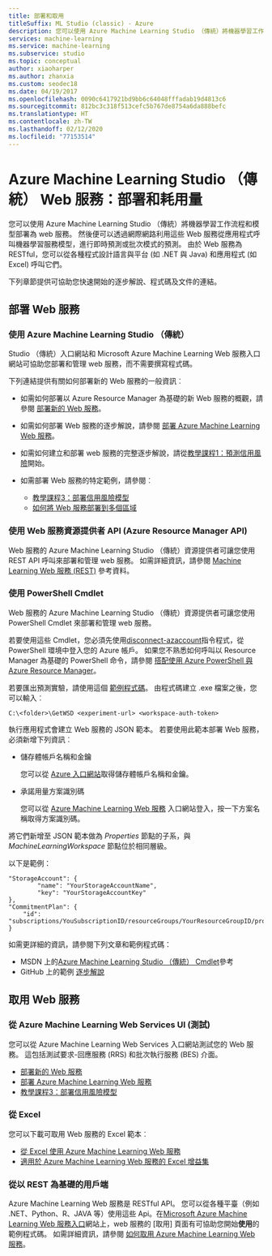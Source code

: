 ```yaml
---
title: 部署和取用
titleSuffix: ML Studio (classic) - Azure
description: 您可以使用 Azure Machine Learning Studio （傳統）將機器學習工作流程和模型部署為 web 服務。 然後便可以透過網際網路利用這些 Web 服務從應用程式呼叫機器學習服務模型，進行即時預測或批次模式的預測。
services: machine-learning
ms.service: machine-learning
ms.subservice: studio
ms.topic: conceptual
author: xiaoharper
ms.author: zhanxia
ms.custom: seodec18
ms.date: 04/19/2017
ms.openlocfilehash: 0090c6417921bd9bb6c64048fffadab19d4813c6
ms.sourcegitcommit: 812bc3c318f513cefc5b767de8754a6da888befc
ms.translationtype: HT
ms.contentlocale: zh-TW
ms.lasthandoff: 02/12/2020
ms.locfileid: "77153514"
---
```

# <a name="azure-machine-learning-studio-classic-web-services-deployment-and-consumption"></a>Azure Machine Learning Studio （傳統） Web 服務：部署和耗用量

您可以使用 Azure Machine Learning Studio （傳統）將機器學習工作流程和模型部署為 web 服務。 然後便可以透過網際網路利用這些 Web 服務從應用程式呼叫機器學習服務模型，進行即時預測或批次模式的預測。 由於 Web 服務為 RESTful，您可以從各種程式設計語言與平台 (如 .NET 與 Java) 和應用程式 (如 Excel) 呼叫它們。

下列章節提供可協助您快速開始的逐步解說、程式碼及文件的連結。

## <a name="deploy-a-web-service"></a>部署 Web 服務

### <a name="with-azure-machine-learning-studio-classic"></a>使用 Azure Machine Learning Studio （傳統）

Studio （傳統）入口網站和 Microsoft Azure Machine Learning Web 服務入口網站可協助您部署和管理 web 服務，而不需要撰寫程式碼。

下列連結提供有關如何部署新的 Web 服務的一般資訊︰

* 如需如何部署以 Azure Resource Manager 為基礎的新 Web 服務的概觀，請參閱 [部署新的 Web 服務](deploy-a-machine-learning-web-service.md)。
* 如需如何部署 Web 服務的逐步解說，請參閱 [部署 Azure Machine Learning Web 服務](deploy-a-machine-learning-web-service.md)。
* 如需如何建立和部署 web 服務的完整逐步解說，請從[教學課程1：預測信用風險](tutorial-part1-credit-risk.md)開始。
* 如需部署 Web 服務的特定範例，請參閱︰

  * [教學課程3：部署信用風險模型](tutorial-part3-credit-risk-deploy.md)
  * [如何將 Web 服務部署到多個區域](deploy-a-machine-learning-web-service.md#multi-region)

### <a name="with-web-services-resource-provider-apis-azure-resource-manager-apis"></a>使用 Web 服務資源提供者 API (Azure Resource Manager API)

Web 服務的 Azure Machine Learning Studio （傳統）資源提供者可讓您使用 REST API 呼叫來部署和管理 web 服務。 如需詳細資訊，請參閱 [Machine Learning Web 服務 (REST)](/rest/api/machinelearning/index) 參考資料。

<!-- [Machine Learning Web Service (REST)](https://msdn.microsoft.com/library/azure/mt767538.aspx) reference. -->

### <a name="with-powershell-cmdlets"></a>使用 PowerShell Cmdlet

Web 服務的 Azure Machine Learning Studio （傳統）資源提供者可讓您使用 PowerShell Cmdlet 來部署和管理 web 服務。

若要使用這些 Cmdlet，您必須先使用[disconnect-azaccount](/powershell/module/az.accounts/connect-azaccount)指令程式，從 PowerShell 環境中登入您的 Azure 帳戶。 如果您不熟悉如何呼叫以 Resource Manager 為基礎的 PowerShell 命令，請參閱 [搭配使用 Azure PowerShell 與 Azure Resource Manager](../../azure-resource-manager/management/manage-resources-powershell.md)。

若要匯出預測實驗，請使用這個 [範例程式碼](https://github.com/ritwik20/AzureML-WebServices)。 由程式碼建立 .exe 檔案之後，您可以輸入︰

    C:\<folder>\GetWSD <experiment-url> <workspace-auth-token>

執行應用程式會建立 Web 服務的 JSON 範本。 若要使用此範本部署 Web 服務，必須新增下列資訊︰

* 儲存體帳戶名稱和金鑰

    您可以從 [Azure 入口網站](https://portal.azure.com/)取得儲存體帳戶名稱和金鑰。
* 承諾用量方案識別碼

    您可以從 [Azure Machine Learning Web 服務](https://services.azureml.net) 入口網站登入，按一下方案名稱取得方案識別碼。

將它們新增至 JSON 範本做為 *Properties* 節點的子系，與 *MachineLearningWorkspace* 節點位於相同層級。

以下是範例：

    "StorageAccount": {
            "name": "YourStorageAccountName",
            "key": "YourStorageAccountKey"
    },
    "CommitmentPlan": {
        "id": "subscriptions/YouSubscriptionID/resourceGroups/YourResourceGroupID/providers/Microsoft.MachineLearning/commitmentPlans/YourPlanName"
    }

如需更詳細的資訊，請參閱下列文章和範例程式碼：

* MSDN 上的[Azure Machine Learning Studio （傳統） Cmdlet](https://docs.microsoft.com/powershell/module/az.machinelearning)參考
* GitHub 上的範例 [逐步解說](https://github.com/raymondlaghaeian/azureml-webservices-arm-powershell/blob/master/sample-commands.txt)

## <a name="consume-the-web-services"></a>取用 Web 服務

### <a name="from-the-azure-machine-learning-web-services-ui-testing"></a>從 Azure Machine Learning Web Services UI (測試)

您可以從 Azure Machine Learning Web Services 入口網站測試您的 Web 服務。 這包括測試要求-回應服務 (RRS) 和批次執行服務 (BES) 介面。

* [部署新的 Web 服務](deploy-a-machine-learning-web-service.md)
* [部署 Azure Machine Learning Web 服務](deploy-a-machine-learning-web-service.md)
* [教學課程3：部署信用風險模型](tutorial-part3-credit-risk-deploy.md)

### <a name="from-excel"></a>從 Excel

您可以下載可取用 Web 服務的 Excel 範本︰

* [從 Excel 使用 Azure Machine Learning Web 服務](consuming-from-excel.md)
* [適用於 Azure Machine Learning Web 服務的 Excel 增益集](excel-add-in-for-web-services.md)

### <a name="from-a-rest-based-client"></a>從以 REST 為基礎的用戶端

Azure Machine Learning Web 服務是 RESTful API。 您可以從各種平臺（例如 .NET、Python、R、JAVA 等）使用這些 Api。在[Microsoft Azure Machine Learning Web 服務入口](https://services.azureml.net)網站上，web 服務的 [取用] 頁面有可協助您開始**使用**的範例程式碼。 如需詳細資訊，請參閱 [如何取用 Azure Machine Learning Web 服務](consume-web-services.md)。
